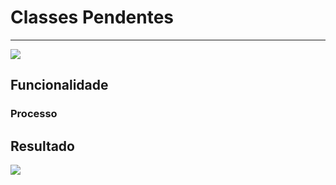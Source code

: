 # Classes Pendentes

---

![](http://developers.connectparts.com.br/imagens/comercialSolicatacoesClassesPendentes01.png)

## Funcionalidade

### Processo

## Resultado

![](http://developers.connectparts.com.br/imagens/comercialSolicatacoesClassesPendentes02.png)



